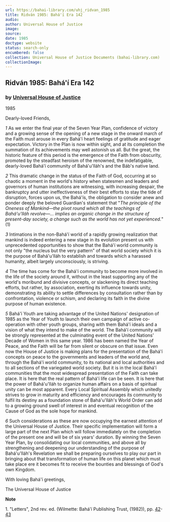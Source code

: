 ```yaml
---
url: https://bahai-library.com/uhj_ridvan_1985
title: Ridván 1985: Bahá'í Era 142
audio: 
author: Universal House of Justice
image: 
source: 
date: 1985
doctype: website
status: search-only
encumbered: false
collection: Universal House of Justice Documents (bahai-library.com)
collectionImage: 
---
```



## Ridván 1985: Bahá'í Era 142

### by [Universal House of Justice](https://bahai-library.com/author/Universal+House+of+Justice)

1985


Dearly-loved Friends,

_1_ As we enter the final year of the Seven Year Plan, confidence of victory and a growing sense of the opening of a new stage in the onward march of the Faith must arouse in every Bahá'í heart feelings of gratitude and eager expectation. Victory in the Plan is now within sight, and at its completion the summation of its achievements may well astonish us all. But the great, the historic feature of this period is the emergence of the Faith from obscurity, promoted by the steadfast heroism of the renowned, the indefatigable, dearly-loved Bahá'í community of Bahá'u'lláh's and the Báb's native land.

_2_ This dramatic change in the status of the Faith of God, occurring at so chaotic a moment in the world's history when statesmen and leaders and governors of human institutions are witnessing, with increasing despair, the bankruptcy and utter ineffectiveness of their best efforts to stay the tide of disruption, forces upon us, the Bahá'ís, the obligation to consider anew and ponder deeply the beloved Guardian's statement that "_The principle of the Oneness of Mankind—the pivot round which all the teachings of Bahá'u'lláh revolve—... implies an organic change in the structure of present-day society, a change such as the world has not yet experienced._"(1)

_3_ Intimations in the non-Bahá'í world of a rapidly growing realization that mankind is indeed entering a new stage in its evolution present us with unprecedented opportunities to show that the Bahá'í world community is not only "the nucleus but the very pattern" of that world society which it is the purpose of Bahá'u'lláh to establish and towards which a harassed humanity, albeit largely unconsciously, is striving.

_4_ The time has come for the Bahá'í community to become more involved in the life of the society around it, without in the least supporting any of the world's moribund and divisive concepts, or slackening its direct teaching efforts, but rather, by association, exerting its influence towards unity, demonstrating its ability to settle differences by consultation rather than by confrontation, violence or schism, and declaring its faith in the divine purpose of human existence.

_5_ Bahá'í Youth are taking advantage of the United Nations' designation of 1985 as the Year of Youth to launch their own campaign of active co-operation with other youth groups, sharing with them Bahá'í ideals and a vision of what they intend to make of the world. The Bahá'í community will be strongly represented at the culminating event of the United Nations' Decade of Women in this same year. 1986 has been named the Year of Peace, and the Faith will be far from silent or obscure on that issue. Even now the House of Justice is making plans for the presentation of the Bahá'í concepts on peace to the governments and leaders of the world and, through the Bahá'í world community, to its national and local authorities and to all sections of the variegated world society. But it is in the local Bahá'í communities that the most widespread presentation of the Faith can take place. It is here that the real pattern of Bahá'í life can be seen. It is here that the power of Bahá'u'lláh to organize human affairs on a basis of spiritual unity can be most apparent. Every Local Spiritual Assembly which unitedly strives to grow in maturity and efficiency and encourages its community to fulfil its destiny as a foundation stone of Bahá'u'lláh's World Order can add to a growing ground swell of interest in and eventual recognition of the Cause of God as the sole hope for mankind.

_6_ Such considerations as these are now occupying the earnest attention of the Universal House of Justice. Their specific implementation will form a large part of the next Plan which will follow immediately on the completion of the present one and will be of six years' duration. By winning the Seven Year Plan, by consolidating our local communities, and above all by strengthening and deepening our understanding of the purpose of Bahá'u'lláh's Revelation we shall be preparing ourselves to play our part in bringing about that transformation of human life on this planet which must take place ere it becomes fit to receive the bounties and blessings of God's own Kingdom.

With loving Bahá'í greetings,

The Universal House of Justice

**Note**

1\. "Letters", 2nd rev. ed. (Wilmette: Bahá'í Publishing Trust, (1982)), pp. [42](http://bahai-library.com/writings/shoghieffendi/wob/woball.html#42)-[43](http://bahai-library.com/writings/shoghieffendi/wob/woball.html#43)